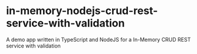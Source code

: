 # in-memory-nodejs-crud-rest-service-with-validation
A demo app written in TypeScript and NodeJS for a In-Memory CRUD REST service with validation
